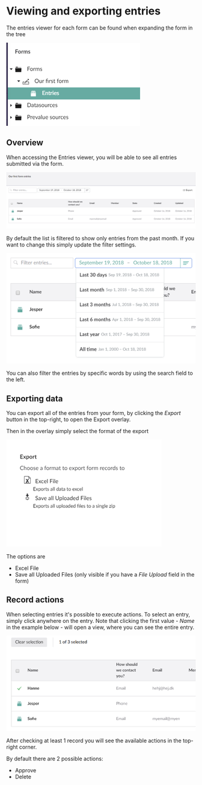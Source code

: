 # Viewing and exporting entries

The entries viewer for each form can be found when expanding the form in the tree

![Tree](images/tree.png)

## Overview

When accessing the Entries viewer, you will be able to see all entries submitted via the form.

![Entries viewer](images/EntriesViewer.png)

By default the list is filtered to show only entries from the past month. If you want to change this simply update the filter settings.

![Filter](images/Filter.png)

You can also filter the entries by specific words by using the search field to the left.

## Exporting data

You can export all of the entries from your form, by clicking the *Export* button in the top-right, to open the Export overlay.

Then in the overlay simply select the format of the export

![Export all dialog](images/ExportAllDialog.png)

The options are

- Excel File
- Save all Uploaded Files (only visible if you have a *File Upload* field in the form)

## Record actions

When selecting entries it's possible to execute actions. To select an entry, simply click anywhere on the entry. Note that clicking the first value - *Name* in the example below - will open a view, where you can see the entire entry.

![Record bulk actions](images/BulkActions.png)

After checking at least 1 record you will see the available actions in the top-right corner.

By default there are 2 possible actions:

- Approve
- Delete
